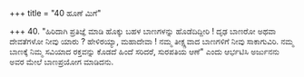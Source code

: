 +++
title = "40 ಹೂಣೆ ಮಿಗೆ"

+++
40. "ಹಿರಿದಾಗಿ ಪ್ರತಿಜ್ಞೆ ಮಾಡಿ ಹೊಕ್ಕು ಬಹಳ ಬಾಣಗಳನ್ನು ಹೊಡೆದಿದ್ದೀರಿ ! ದೃಢ ಬಾಣರೋ ಅಥವಾ ದೇವತೆಗಳೋ ನೀವು ಯಾರು ? ಹೇಳಿರಯ್ಯಾ, ಮಹಾದೇವಾ ! ನಮ್ಮ ತೀಕ್ಷ್ಣವಾದ ಬಾಣಗಳಿಗೆ ನೀವು ಸಾಕಾಗುವಿರಿ. ನಮ್ಮ ಬಾಣಕ್ಕೆ ನಿಮ್ಮ ಸವಿಯಾದ ರಕ್ತವನ್ನು ಕೊಡದೆ ಹಿಂದೆ ಸರಿದರೆ, ಸುರಪತಿಯ ಆಣೆ" ಎಂದು ಆರ್ಭಟಿಸಿ ಅರ್ಜುನನು ಅವರ ಮೇಲೆ ಬಾಣಪ್ರಯೋಗ ಮಾಡಿದನು.